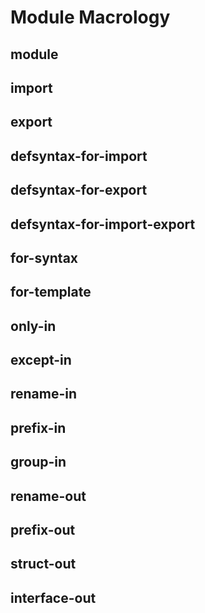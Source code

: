 # Module Macrology

## module

## import

## export

## defsyntax-for-import

## defsyntax-for-export

## defsyntax-for-import-export

## for-syntax

## for-template

## only-in

## except-in

## rename-in

## prefix-in

## group-in

## rename-out

## prefix-out

## struct-out

## interface-out
